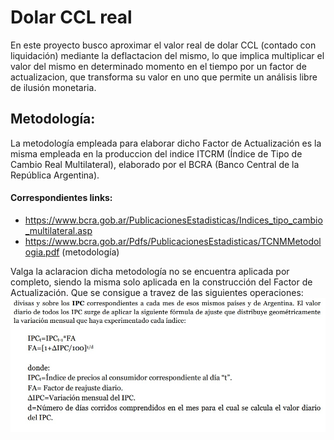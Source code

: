 # Dolar CCL real
En este proyecto busco aproximar el valor real de dolar CCL (contado con liquidación) mediante la deflactacion del mismo, lo que implica multiplicar el valor del mismo en determinado momento en el tiempo por un factor de actualizacion, que transforma su valor en uno que permite un análisis libre de ilusión monetaria.

## Metodología:
La metodología empleada para elaborar dicho Factor de Actualización es la misma empleada en la produccion del indice ITCRM (Índice de Tipo de Cambio Real Multilateral), elaborado por el BCRA (Banco Central de la República Argentina).
#### Correspondientes links:
* https://www.bcra.gob.ar/PublicacionesEstadisticas/Indices_tipo_cambio_multilateral.asp
* https://www.bcra.gob.ar/Pdfs/PublicacionesEstadisticas/TCNMMetodologia.pdf (metodología)

Valga la aclaracion dicha metodología no se encuentra aplicada por completo, siendo la misma solo aplicada en la construcción del Factor de Actualización. Que se consigue a travez de las siguientes operaciones:
    ![Texto alternativo](<Metodología inflación diaria.jpg>)
